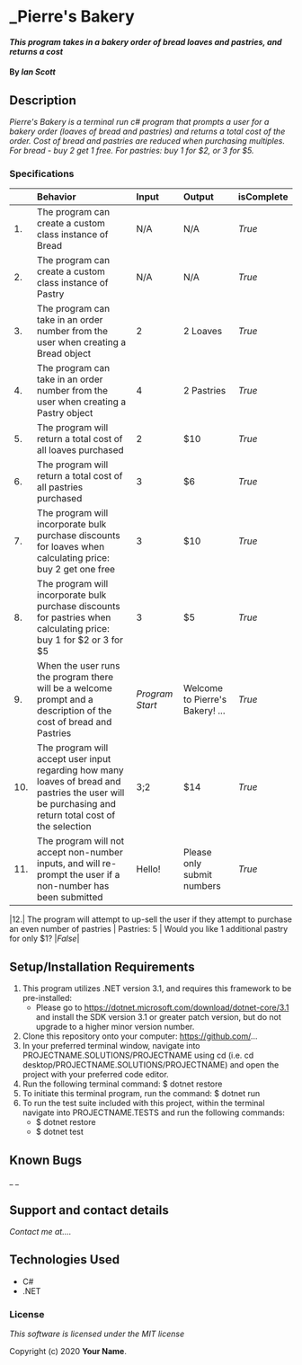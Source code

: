 # _Pierre's Bakery

#### _This program takes in a bakery order of bread loaves and pastries, and returns a cost_

#### By _**Ian Scott**_

## Description

_Pierre's Bakery is a terminal run c# program that prompts a user for a bakery order (loaves of bread and pastries) and returns a total cost of the order. Cost of bread and pastries are reduced when purchasing multiples. For bread - buy 2 get 1 free. For pastries: buy 1 for $2, or 3 for $5._

### Specifications
| | Behavior | Input | Output | isComplete |
| :-------------     | :-------------     | :------------- | :------------- |:------------- |
|1.|The program can create a custom class instance of Bread | N/A |N/A  | _True_ |
|2.|The program can create a custom class instance of Pastry | N/A | N/A | _True_ |
|3.|The program can take in an order number from the user when creating a Bread object | 2 | 2 Loaves |_True_ |
|4.|The program can take in an order number from the user when creating a Pastry object | 4 | 2 Pastries |_True_ |
|5.|The program will return a total cost of all loaves purchased | 2 | $10 |_True_|
|6.|The program will return a total cost of all pastries purchased | 3 | $6 |_True_|
|7.|The program will incorporate bulk purchase discounts for loaves when calculating price: buy 2 get one free | 3 | $10 |_True_|
|8.|The program will incorporate bulk purchase discounts for pastries when calculating price: buy 1 for $2 or 3 for $5 | 3 | $5 |_True_|
|9.|When the user runs the program there will be a welcome prompt and a description of the cost of bread and Pastries | _Program Start_ | Welcome to Pierre's Bakery! ... |_True_|
|10.|The program will accept user input regarding how many loaves of bread and pastries the user will be purchasing and return total cost of the selection | 3;2 | $14 |_True_|
|11.| The program will not accept non-number inputs, and will re-prompt the user if a non-number has been submitted | Hello! | Please only submit numbers | _True_|

|12.| The program will attempt to up-sell the user if they attempt to purchase an even number of pastries | Pastries: 5 | Would you like 1 additional pastry for only $1? |_False_|


## Setup/Installation Requirements

1. This program utilizes .NET version 3.1, and requires this framework to be pre-installed:
    * Please go to https://dotnet.microsoft.com/download/dotnet-core/3.1 and install the SDK   version 3.1 or greater patch version, but do not upgrade to a higher minor version number.
2. Clone this repository onto your computer: https://github.com/...
3. In your preferred terminal window, navigate into PROJECTNAME.SOLUTIONS/PROJECTNAME using cd (i.e. cd desktop/PROJECTNAME.SOLUTIONS/PROJECTNAME) and open the project with your preferred code editor.
4. Run the following terminal command: $ dotnet restore
5. To initiate this terminal program, run the command: $ dotnet run
6. To run the test suite included with this project, within the terminal navigate into PROJECTNAME.TESTS and run the following commands:
    * $ dotnet restore
    * $ dotnet test


## Known Bugs

_ _

## Support and contact details

_Contact me at...._

## Technologies Used

- C#
- .NET

### License

_This software is licensed under the MIT license_

Copyright (c) 2020 **Your Name**.